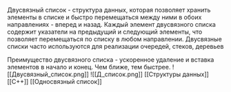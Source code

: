 Двусвязный список - структура данных, которая позволяет хранить элементы в списке и быстро перемещаться между ними в обоих направлениях - вперед и назад. Каждый элемент двусвязного списка содержит указатели на предыдущий и следующий элементы, что позволяет перемещаться по списку в любом направлении. Двусвязные списки часто используются для реализации очередей, стеков, деревьев

Преимущество двусвязного списка - ускоренное удаление и вставка элементов в начало и конец. Чем ближе, тем быстрее.
![[Двусвязный_список.png]]
![[Д_список.png]]
[[Структуры данных]] [[C++]] [[Односвязный список]]